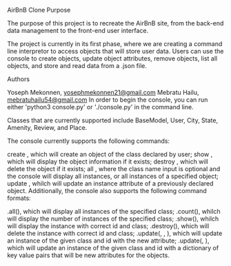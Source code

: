 AirBnB Clone
Purpose

The purpose of this project is to recreate the AirBnB site, from the back-end data management to the front-end user interface.

The project is currently in its first phase, where we are creating a command line interpretor to access objects that will store user data. Users can use the console to create objects, update object attributes, remove objects, list all objects, and store and read data from a .json file.

Authors

Yoseph Mekonnen, <yosephmekonnen21@gmail.com>
Mebratu Hailu, <mebratuhailu54@gmail.com>
In order to begin the console, you can run either 'python3 console.py' or './console.py' in the command line.

Classes that are currently supported include BaseModel, User, City, State, Amenity, Review, and Place.

The console currently supports the following commands:

create <class name>, which will create an object of the class declared by user;
show <class name> <id>, which will display the object information if it exists;
destroy <class name> <id>, which will delete the object if it exists;
all <class name>, where the class name input is optional and the console will display all instances, or all instances of a specified object;
update <class name> <id> <attribute name> <attribute value>, whilch will update an instance attribute of a previously declared object.
Additionally, the console also supports the following command formats:

<class name>.all(), which will display all instances of the specified class;
<class name>.count(), whilch will display the number of instances of the specified class;
<class name>.show(<id>), whilch will display the instance with correct id and class;
<class name>.destroy(<id>), which will delete the instance with correct id and class;
<class name>.update(<id>, <attribute name>, <attribute value>), which will update an instance of the given class and id with the new attribute;
<class name>.update(<id>, <dictionary representation>), which will update an instance of the given class and id with a dictionary of key value pairs that will be new attributes for the objects.